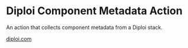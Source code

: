 # Diploi Component Metadata Action

An action that collects component metadata from a Diploi stack.

[diploi.com](https://diploi.com/)
